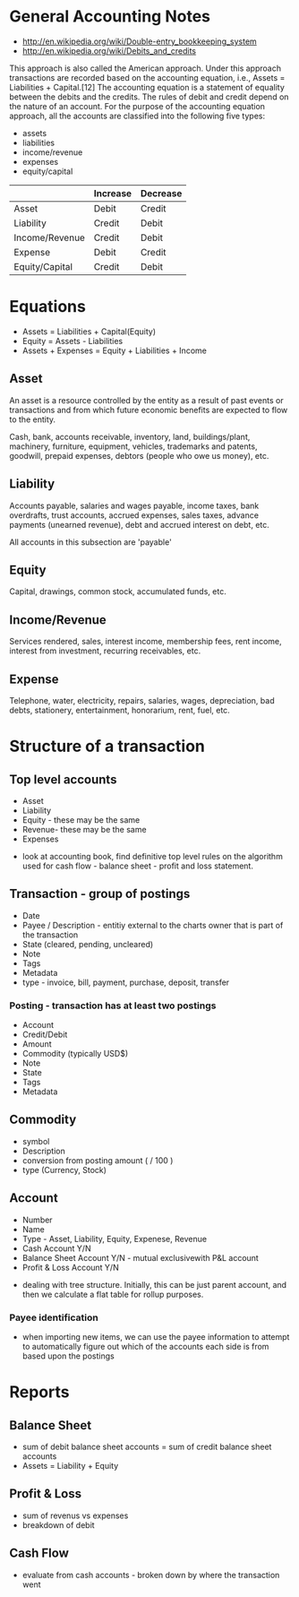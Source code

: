 # General Accounting Notes

* http://en.wikipedia.org/wiki/Double-entry_bookkeeping_system
* http://en.wikipedia.org/wiki/Debits_and_credits

This approach is also called the American approach. Under this approach
transactions are recorded based on the accounting equation, i.e., Assets =
Liabilities + Capital.[12] The accounting equation is a statement of equality
between the debits and the credits. The rules of debit and credit depend on the
nature of an account. For the purpose of the accounting equation approach, all
the accounts are classified into the following five types:

* assets
* liabilities
* income/revenue
* expenses
* equity/capital

|                | Increase | Decrease |
|----------------|----------|----------|
| Asset          | Debit    | Credit   |
| Liability      | Credit   | Debit    |
| Income/Revenue | Credit   | Debit    |
| Expense        | Debit    | Credit   |
| Equity/Capital | Credit   | Debit    |

# Equations

* Assets = Liabilities + Capital(Equity)
* Equity = Assets - Liabilities
* Assets + Expenses = Equity + Liabilities + Income


## Asset
An asset is a resource controlled by the entity as a result of past events or
transactions and from which future economic benefits are expected to flow to the
entity.

Cash, bank, accounts receivable, inventory, land, buildings/plant, machinery,
furniture, equipment, vehicles, trademarks and patents, goodwill, prepaid
expenses, debtors (people who owe us money), etc.

## Liability

Accounts payable, salaries and wages payable, income taxes, bank overdrafts,
trust accounts, accrued expenses, sales taxes, advance payments (unearned
revenue), debt and accrued interest on debt, etc.

All accounts in this subsection are 'payable'


## Equity

Capital, drawings, common stock, accumulated funds, etc.

## Income/Revenue

Services rendered, sales, interest income, membership fees, rent income,
interest from investment, recurring receivables, etc.

## Expense

Telephone, water, electricity, repairs, salaries, wages, depreciation, bad
debts, stationery, entertainment, honorarium, rent, fuel, etc.



# Structure of a transaction

## Top level accounts
* Asset
* Liability
* Equity - these may be the same
* Revenue- these may be the same
* Expenses

- look at accounting book, find definitive top level rules on the algorithm used
  for cash flow - balance sheet - profit and loss statement.

## Transaction - group of postings
* Date
* Payee / Description - entitiy external to the charts owner that is part of the
  transaction
* State (cleared, pending, uncleared)
* Note
* Tags
* Metadata
* type - invoice, bill, payment, purchase, deposit, transfer

### Posting - transaction has at least two postings
* Account
* Credit/Debit
* Amount
* Commodity (typically USD$)
* Note
* State
* Tags
* Metadata

## Commodity
* symbol
* Description
* conversion from posting amount ( / 100 )
* type (Currency, Stock)

## Account
* Number
* Name
* Type - Asset, Liability, Equity, Expenese, Revenue
* Cash Account Y/N
* Balance Sheet Account Y/N - mutual exclusivewith P&L account
* Profit & Loss Account Y/N

- dealing with tree structure. Initially, this can be just parent account, and
  then we calculate a flat table for rollup purposes.

### Payee identification
- when importing new items, we can use the payee information to attempt to
  automatically figure out which of the accounts each side is from based upon
  the postings

# Reports

## Balance Sheet
* sum of debit balance sheet accounts = sum of credit balance sheet accounts
* Assets = Liability + Equity

## Profit & Loss
* sum of revenus vs expenses
* breakdown of debit

## Cash Flow
* evaluate from cash accounts - broken down by where the transaction went

